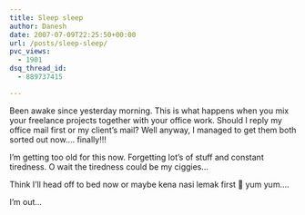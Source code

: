 ```yaml
---
title: Sleep sleep
author: Danesh
date: 2007-07-09T22:25:50+00:00
url: /posts/sleep-sleep/
pvc_views:
  - 1901
dsq_thread_id:
  - 889737415

---
```

Been awake since yesterday morning. This is what happens when you mix your freelance projects together with your office work. Should I reply my office mail first or my client&#8217;s mail? Well anyway, I managed to get them both sorted out now&#8230;. finally!!!

I&#8217;m getting too old for this now. Forgetting lot&#8217;s of stuff and constant tiredness. O wait the tiredness could be my ciggies&#8230;

Think I&#8217;ll head off to bed now or maybe kena nasi lemak first 🙂 yum yum&#8230;.

I&#8217;m out&#8230;